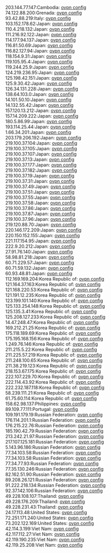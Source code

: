 203.144.77.147:Cambodia: [ovpn config](vpn/203_144_77_147.ovpn)  
74.122.88.200:Grenada: [ovpn config](vpn/74_122_88_200.ovpn)  
93.42.88.219:Italy: [ovpn config](vpn/93_42_88_219.ovpn)  
103.152.178.62:Japan: [ovpn config](vpn/103_152_178_62.ovpn)  
110.4.218.132:Japan: [ovpn config](vpn/110_4_218_132.ovpn)  
111.216.92.122:Japan: [ovpn config](vpn/111_216_92_122.ovpn)  
114.177.94.137:Japan: [ovpn config](vpn/114_177_94_137.ovpn)  
116.81.50.69:Japan: [ovpn config](vpn/116_81_50_69.ovpn)  
116.82.127.94:Japan: [ovpn config](vpn/116_82_127_94.ovpn)  
118.154.9.31:Japan: [ovpn config](vpn/118_154_9_31.ovpn)  
119.105.95.4:Japan: [ovpn config](vpn/119_105_95_4.ovpn)  
119.244.25.9:Japan: [ovpn config](vpn/119_244_25_9.ovpn)  
124.219.236.95:Japan: [ovpn config](vpn/124_219_236_95.ovpn)  
125.198.42.151:Japan: [ovpn config](vpn/125_198_42_151.ovpn)  
125.9.30.42:Japan: [ovpn config](vpn/125_9_30_42.ovpn)  
126.34.131.228:Japan: [ovpn config](vpn/126_34_131_228.ovpn)  
138.64.103.0:Japan: [ovpn config](vpn/138_64_103_0.ovpn)  
14.101.50.10:Japan: [ovpn config](vpn/14_101_50_10.ovpn)  
14.132.55.42:Japan: [ovpn config](vpn/14_132_55_42.ovpn)  
157.120.13.212:Japan: [ovpn config](vpn/157_120_13_212.ovpn)  
157.14.209.222:Japan: [ovpn config](vpn/157_14_209_222.ovpn)  
180.5.86.99:Japan: [ovpn config](vpn/180_5_86_99.ovpn)  
193.114.25.44:Japan: [ovpn config](vpn/193_114_25_44.ovpn)  
1.66.34.201:Japan: [ovpn config](vpn/1_66_34_201.ovpn)  
203.179.206.192:Japan: [ovpn config](vpn/203_179_206_192.ovpn)  
219.100.37.104:Japan: [ovpn config](vpn/219_100_37_104.ovpn)  
219.100.37.105:Japan: [ovpn config](vpn/219_100_37_105.ovpn)  
219.100.37.107:Japan: [ovpn config](vpn/219_100_37_107.ovpn)  
219.100.37.13:Japan: [ovpn config](vpn/219_100_37_13.ovpn)  
219.100.37.177:Japan: [ovpn config](vpn/219_100_37_177.ovpn)  
219.100.37.182:Japan: [ovpn config](vpn/219_100_37_182.ovpn)  
219.100.37.19:Japan: [ovpn config](vpn/219_100_37_19.ovpn)  
219.100.37.31:Japan: [ovpn config](vpn/219_100_37_31.ovpn)  
219.100.37.49:Japan: [ovpn config](vpn/219_100_37_49.ovpn)  
219.100.37.51:Japan: [ovpn config](vpn/219_100_37_51.ovpn)  
219.100.37.55:Japan: [ovpn config](vpn/219_100_37_55.ovpn)  
219.100.37.58:Japan: [ovpn config](vpn/219_100_37_58.ovpn)  
219.100.37.86:Japan: [ovpn config](vpn/219_100_37_86.ovpn)  
219.100.37.87:Japan: [ovpn config](vpn/219_100_37_87.ovpn)  
219.100.37.96:Japan: [ovpn config](vpn/219_100_37_96.ovpn)  
219.120.88.70:Japan: [ovpn config](vpn/219_120_88_70.ovpn)  
220.146.172.209:Japan: [ovpn config](vpn/220_146_172_209.ovpn)  
220.150.152.155:Japan: [ovpn config](vpn/220_150_152_155.ovpn)  
221.117.154.95:Japan: [ovpn config](vpn/221_117_154_95.ovpn)  
222.9.20.212:Japan: [ovpn config](vpn/222_9_20_212.ovpn)  
27.91.76.140:Japan: [ovpn config](vpn/27_91_76_140.ovpn)  
58.98.81.218:Japan: [ovpn config](vpn/58_98_81_218.ovpn)  
60.71.229.57:Japan: [ovpn config](vpn/60_71_229_57.ovpn)  
60.71.59.132:Japan: [ovpn config](vpn/60_71_59_132.ovpn)  
60.93.48.81:Japan: [ovpn config](vpn/60_93_48_81.ovpn)  
112.169.169.204:Korea Republic of: [ovpn config](vpn/112_169_169_204.ovpn)  
121.164.37.163:Korea Republic of: [ovpn config](vpn/121_164_37_163.ovpn)  
121.168.220.53:Korea Republic of: [ovpn config](vpn/121_168_220_53.ovpn)  
121.191.12.235:Korea Republic of: [ovpn config](vpn/121_191_12_235.ovpn)  
123.199.101.140:Korea Republic of: [ovpn config](vpn/123_199_101_140.ovpn)  
125.133.254.148:Korea Republic of: [ovpn config](vpn/125_133_254_148.ovpn)  
125.135.3.41:Korea Republic of: [ovpn config](vpn/125_135_3_41.ovpn)  
125.208.127.233:Korea Republic of: [ovpn config](vpn/125_208_127_233.ovpn)  
14.47.248.47:Korea Republic of: [ovpn config](vpn/14_47_248_47.ovpn)  
169.212.21.25:Korea Republic of: [ovpn config](vpn/169_212_21_25.ovpn)  
175.118.189.69:Korea Republic of: [ovpn config](vpn/175_118_189_69.ovpn)  
175.195.168.156:Korea Republic of: [ovpn config](vpn/175_195_168_156.ovpn)  
1.249.76.146:Korea Republic of: [ovpn config](vpn/1_249_76_146.ovpn)  
211.215.5.22:Korea Republic of: [ovpn config](vpn/211_215_5_22.ovpn)  
211.225.57.219:Korea Republic of: [ovpn config](vpn/211_225_57_219.ovpn)  
211.248.100.65:Korea Republic of: [ovpn config](vpn/211_248_100_65.ovpn)  
211.38.219.123:Korea Republic of: [ovpn config](vpn/211_38_219_123.ovpn)  
218.153.67.175:Korea Republic of: [ovpn config](vpn/218_153_67_175.ovpn)  
222.107.229.70:Korea Republic of: [ovpn config](vpn/222_107_229_70.ovpn)  
222.114.43.92:Korea Republic of: [ovpn config](vpn/222_114_43_92.ovpn)  
222.232.187.118:Korea Republic of: [ovpn config](vpn/222_232_187_118.ovpn)  
58.239.111.21:Korea Republic of: [ovpn config](vpn/58_239_111_21.ovpn)  
61.75.60.114:Korea Republic of: [ovpn config](vpn/61_75_60_114.ovpn)  
158.62.98.137:Philippines: [ovpn config](vpn/158_62_98_137.ovpn)  
89.109.77.111:Portugal: [ovpn config](vpn/89_109_77_111.ovpn)  
109.191.179.19:Russian Federation: [ovpn config](vpn/109_191_179_19.ovpn)  
176.114.201.1:Russian Federation: [ovpn config](vpn/176_114_201_1.ovpn)  
176.215.22.76:Russian Federation: [ovpn config](vpn/176_215_22_76.ovpn)  
185.190.42.79:Russian Federation: [ovpn config](vpn/185_190_42_79.ovpn)  
213.242.21.97:Russian Federation: [ovpn config](vpn/213_242_21_97.ovpn)  
217.107.125.181:Russian Federation: [ovpn config](vpn/217_107_125_181.ovpn)  
5.143.96.186:Russian Federation: [ovpn config](vpn/5_143_96_186.ovpn)  
77.34.103.58:Russian Federation: [ovpn config](vpn/77_34_103_58.ovpn)  
77.34.103.58:Russian Federation: [ovpn config](vpn/77_34_103_58.ovpn)  
77.34.77.93:Russian Federation: [ovpn config](vpn/77_34_77_93.ovpn)  
77.35.130.246:Russian Federation: [ovpn config](vpn/77_35_130_246.ovpn)  
82.162.51.90:Russian Federation: [ovpn config](vpn/82_162_51_90.ovpn)  
89.208.26.121:Russian Federation: [ovpn config](vpn/89_208_26_121.ovpn)  
91.222.218.134:Russian Federation: [ovpn config](vpn/91_222_218_134.ovpn)  
92.37.142.106:Russian Federation: [ovpn config](vpn/92_37_142_106.ovpn)  
49.228.108.107:Thailand: [ovpn config](vpn/49_228_108_107.ovpn)  
49.228.176.209:Thailand: [ovpn config](vpn/49_228_176_209.ovpn)  
49.228.231.43:Thailand: [ovpn config](vpn/49_228_231_43.ovpn)  
24.17.113.48:United States: [ovpn config](vpn/24_17_113_48.ovpn)  
72.251.171.240:United States: [ovpn config](vpn/72_251_171_240.ovpn)  
73.202.122.169:United States: [ovpn config](vpn/73_202_122_169.ovpn)  
42.114.3.199:Viet Nam: [ovpn config](vpn/42_114_3_199.ovpn)  
42.117.112.27:Viet Nam: [ovpn config](vpn/42_117_112_27.ovpn)  
42.119.190.235:Viet Nam: [ovpn config](vpn/42_119_190_235.ovpn)  
42.119.25.208:Viet Nam: [ovpn config](vpn/42_119_25_208.ovpn)  
